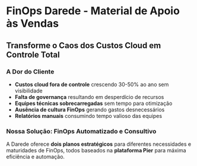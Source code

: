 # FinOps Darede - Material de Apoio às Vendas

## Transforme o Caos dos Custos Cloud em Controle Total

### A Dor do Cliente
- **Custos cloud fora de controle** crescendo 30-50% ao ano sem visibilidade
- **Falta de governança** resultando em desperdício de recursos
- **Equipes técnicas sobrecarregadas** sem tempo para otimização
- **Ausência de cultura FinOps** gerando gastos desnecessários
- **Relatórios manuais** consumindo tempo valioso das equipes

### Nossa Solução: FinOps Automatizado e Consultivo

A Darede oferece **dois planos estratégicos** para diferentes necessidades e maturidades de FinOps, todos baseados na **plataforma Pier** para máxima eficiência e automação.
